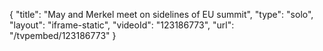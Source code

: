 {
    "title": "May and Merkel meet on sidelines of EU summit",
    "type": "solo",
    "layout": "iframe-static",
    "videoId": "123186773",
    "url": "\/tvpembed\/123186773"
}